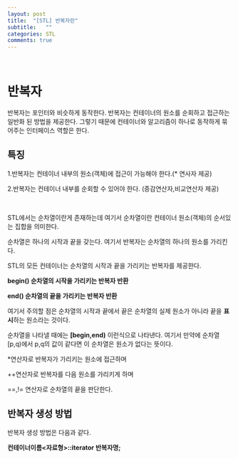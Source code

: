 ```yaml
---
layout: post
title:  "[STL] 반복자란"
subtitle:   ""
categories: STL
comments: true
---
```


<br>

# 반복자

반복자는 포인터와 비슷하게 동작한다. 반복자는 컨테이너의 원소를 순회하고 접근하는 일반화 된 방법을 제공한다. 그렇기 때문에 컨테이너와 알고리즘이 하나로 동작하게 묶어주는 인터페이스 역할은 한다.

## 특징

1.반복자는 컨테이너 내부의 원소(객체)에 접근이 가능해야 한다.(* 연사자 제공)

2.반복자는 컨테이너 내부를 순회할 수 있어야 한다. (증감연산자,비교연산자 제공)

<br>

STL에서는 순차열이란게 존재하는데 여기서 순차열이란 컨테이너 원소(객체)의 순서있는 집합을 의미한다.

순차열은 하나의 시작과 끝을 갖는다. 여기서 반복자는 순차열의 하나의 원소를 가리킨다.

STL의 모든 컨테이너는 순차열의 시작과 끝을 가리키는 반복자를 제공한다.

 **begin() 순차열의 시작을 가리키는 반복자 반환**

**end() 순차열의 끝을 가리키는 반복자 반환**

여기서 주의할 점은 순차열의 시작과 끝에서 끝은 순차열의 실제 원소가 아니라 끝을 **표시**하는 원소라는 것이다.

순차열을 나타낼 때에는 **[begin,end)** 이런식으로 나타낸다. 여기서 만약에 순차열 [p,q)에서 p,q의 값이 같다면 이 순차열은 원소가 없다는 뜻이다.

*연산자로 반복자가 가리키는 원소에 접근하며

++연산자로 반복자를 다음 원소를 가리키게 하며

==,!= 연산자로 순차열의 끝을 판단한다.

## 반복자 생성 방법

반복자 생성 방법은 다음과 같다.

**컨테이너이름<자료형>::iterator 반복자명;**


